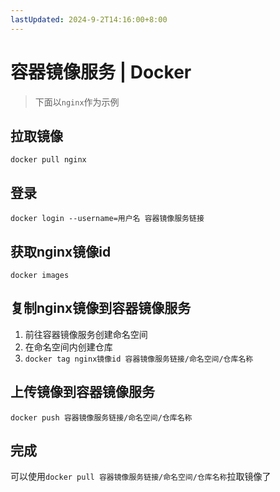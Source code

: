 ```yaml
---
lastUpdated: 2024-9-2T14:16:00+8:00
---
```


# 容器镜像服务 | Docker

> 下面以```nginx```作为示例

## 拉取镜像

```docker pull nginx```

## 登录

```docker login --username=用户名 容器镜像服务链接```

## 获取nginx镜像id

```docker images```

## 复制nginx镜像到容器镜像服务

1. 前往容器镜像服务创建命名空间
2. 在命名空间内创建仓库
3. ```docker tag nginx镜像id 容器镜像服务链接/命名空间/仓库名称```

## 上传镜像到容器镜像服务

```docker push 容器镜像服务链接/命名空间/仓库名称```

## 完成

可以使用```docker pull 容器镜像服务链接/命名空间/仓库名称```拉取镜像了